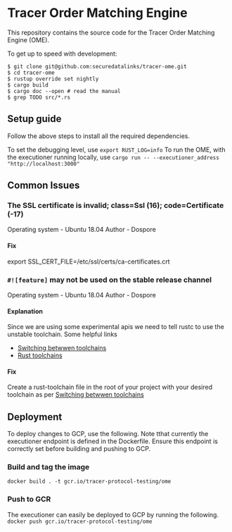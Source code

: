 # Tracer Order Matching Engine #

This repository contains the source code for the Tracer Order Matching Engine (OME).

To get up to speed with development:

    $ git clone git@github.com:securedatalinks/tracer-ome.git
    $ cd tracer-ome
    $ rustup override set nightly
    $ cargo build
    $ cargo doc --open # read the manual
    $ grep TODO src/*.rs

## Setup guide
Follow the above steps to install all the required dependencies.

To set the debugging level, use
`export RUST_LOG=info`
To run the OME, with the executioner running locally, use
`cargo run -- --executioner_address "http://localhost:3000"`

## Common Issues


### The SSL certificate is invalid; class=Ssl (16); code=Certificate (-17)
Operating system - Ubuntu 18.04
Author - Dospore

#### Fix
export SSL_CERT_FILE=/etc/ssl/certs/ca-certificates.crt


### `#![feature]` may not be used on the stable release channel
Operating system - Ubuntu 18.04
Author - Dospore

#### Explanation
Since we are using some experimental apis we need to tell rustc to use the unstable toolchain.
Some helpful links
- [Switching betwwen toolchains](https://stackoverflow.com/questions/58226545/how-to-switch-between-rust-toolchains)
- [Rust toolchains](https://doc.rust-lang.org/book/appendix-07-nightly-rust.html)

#### Fix
Create a rust-toolchain file in the root of your project with your desired toolchain as per [Switching betwwen toolchains](https://stackoverflow.com/questions/58226545/how-to-switch-between-rust-toolchains)

## Deployment
To deploy changes to GCP, use the following. Note tthat currently the executioner endpoint is defined in the Dockerfile. Ensure this endpoint is correctly set before building and pushing to GCP.
### Build and tag the image
`docker build . -t gcr.io/tracer-protocol-testing/ome`

### Push to GCR
The executioner can easily be deployed to GCP by running the following.
`docker push gcr.io/tracer-protocol-testing/ome`

